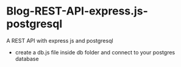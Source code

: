 # Blog-REST-API-express.js-postgresql
A REST API with express js and postgresql
- create a db.js file inside db folder and connect to your postgres database